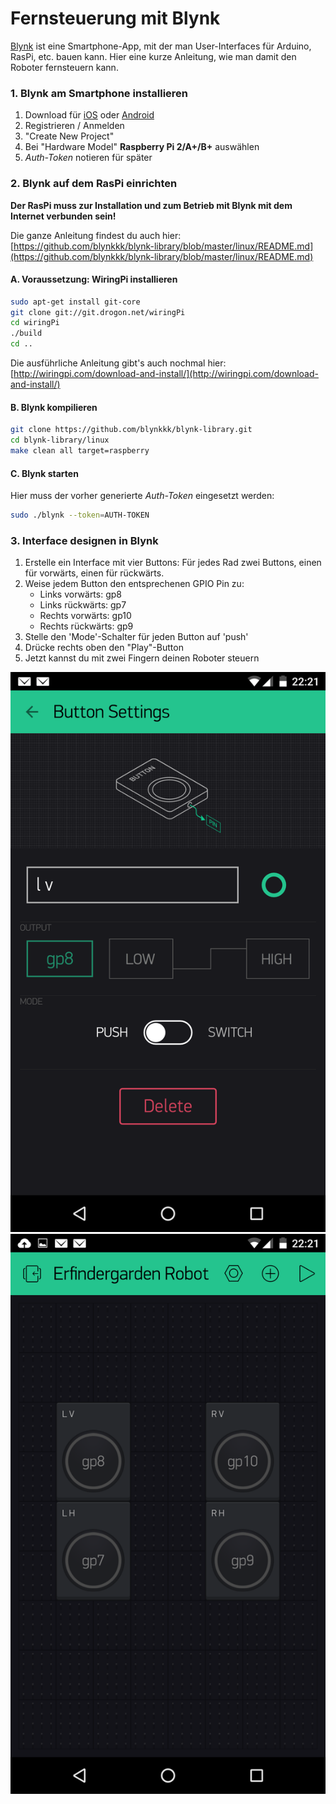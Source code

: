 # Fernsteuerung mit Blynk
[Blynk](http://www.blynk.cc/) ist eine Smartphone-App, mit der man User-Interfaces für Arduino, RasPi, etc. bauen kann. Hier eine kurze Anleitung, wie man damit den Roboter fernsteuern kann.


### 1. Blynk am Smartphone installieren
1. Download für [iOS](https://itunes.apple.com/us/app/blynk-control-arduino-raspberry/id808760481?ls=1&mt=8) oder [Android](https://play.google.com/store/apps/details?id=cc.blynk)
2. Registrieren / Anmelden
3. "Create New Project"
4. Bei "Hardware Model" **Raspberry Pi 2/A+/B+** auswählen
4. *Auth-Token* notieren für später


### 2. Blynk auf dem RasPi einrichten
**Der RasPi muss zur Installation und zum Betrieb mit Blynk mit dem Internet verbunden sein!**

Die ganze Anleitung findest du auch hier: [https://github.com/blynkkk/blynk-library/blob/master/linux/README.md](https://github.com/blynkkk/blynk-library/blob/master/linux/README.md)

#### A. Voraussetzung: WiringPi installieren
```bash
sudo apt-get install git-core
git clone git://git.drogon.net/wiringPi
cd wiringPi
./build
cd ..
```
Die ausführliche Anleitung gibt's auch nochmal hier: [http://wiringpi.com/download-and-install/](http://wiringpi.com/download-and-install/)

#### B. Blynk kompilieren
```bash
git clone https://github.com/blynkkk/blynk-library.git
cd blynk-library/linux
make clean all target=raspberry
```

#### C. Blynk starten
Hier muss der vorher generierte *Auth-Token* eingesetzt werden:

```bash
sudo ./blynk --token=AUTH-TOKEN
```


### 3. Interface designen in Blynk

1. Erstelle ein Interface mit vier Buttons: Für jedes Rad zwei Buttons, einen für vorwärts, einen für rückwärts.
2. Weise jedem Button den entsprechenen GPIO Pin zu:
	* Links vorwärts: gp8
	* Links rückwärts: gp7
	* Rechts vorwärts: gp10
	* Rechts rückwärts: gp9
3. Stelle den 'Mode'-Schalter für jeden Button auf 'push'
4. Drücke rechts oben den "Play"-Button
5. Jetzt kannst du mit zwei Fingern deinen Roboter steuern

![Screenshot 1](screenshot-1.png)
![Screenshot 2](screenshot-2.png)